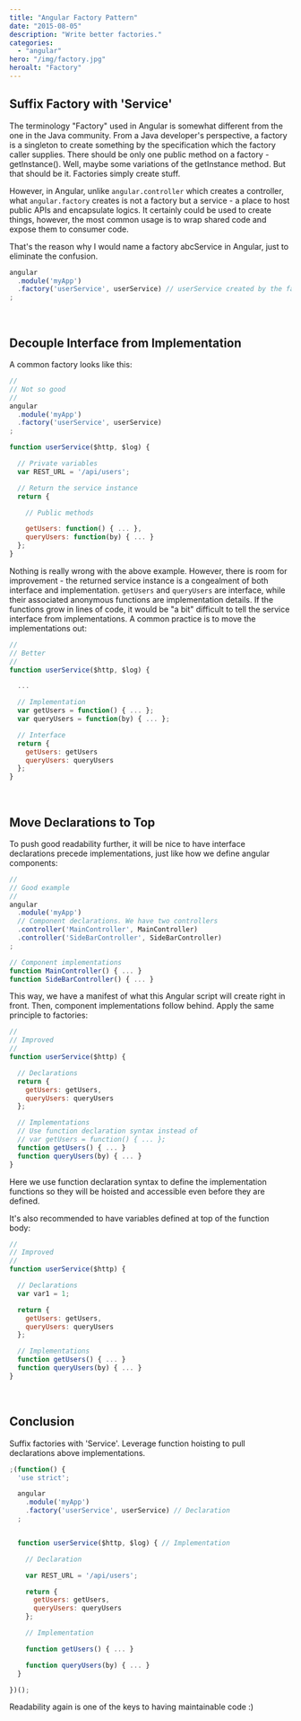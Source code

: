 ```yaml
---
title: "Angular Factory Pattern"
date: "2015-08-05"
description: "Write better factories."
categories:
  - "angular"
hero: "/img/factory.jpg"
heroalt: "Factory"
---
```


## Suffix Factory with 'Service'

The terminology "Factory" used in Angular is somewhat different from the one in the Java community. From a Java developer's perspective, a factory is a singleton to create something by the specification which the factory caller supplies. There should be only one public method on a factory - getInstance(). Well, maybe some variations of the getInstance method. But that should be it. Factories simply create stuff.

However, in Angular, unlike `angular.controller` which creates a controller, what `angular.factory` creates is not a factory but a service - a place to host public APIs and encapsulate logics. It certainly could be used to create things, however, the most common usage is to wrap shared code and expose them to consumer code.

That's the reason why I would name a factory abcService in Angular, just to eliminate the confusion.

~~~js
angular
  .module('myApp')
  .factory('userService', userService) // userService created by the factory function
;
~~~

<br />


## Decouple Interface from Implementation

A common factory looks like this:

~~~js
//
// Not so good
//
angular
  .module('myApp')
  .factory('userService', userService)
;

function userService($http, $log) {

  // Private variables
  var REST_URL = '/api/users';

  // Return the service instance
  return {

    // Public methods

    getUsers: function() { ... },
    queryUsers: function(by) { ... }
  };
}
~~~

Nothing is really wrong with the above example. However, there is room for improvement - the returned service instance is a congealment of both interface and implementation. `getUsers` and `queryUsers` are interface, while their associated anonymous functions are implementation details. If the functions grow in lines of code, it would be "a bit" difficult to tell the service interface from implementations. A common practice is to move the implementations out:

~~~js
//
// Better
//
function userService($http, $log) {

  ...

  // Implementation
  var getUsers = function() { ... };
  var queryUsers = function(by) { ... };

  // Interface
  return {
    getUsers: getUsers
    queryUsers: queryUsers
  };
}
~~~

<br />


## Move Declarations to Top

To push good readability further, it will be nice to have interface declarations precede implementations, just like how we define angular components:

~~~js
//
// Good example
//
angular
  .module('myApp')
  // Component declarations. We have two controllers
  .controller('MainController', MainController)
  .controller('SideBarController', SideBarController)
;

// Component implementations
function MainController() { ... }
function SideBarController() { ... }
~~~

This way, we have a manifest of what this Angular script will create right in front. Then, component implementations follow behind. Apply the same principle to factories:

~~~js
//
// Improved
//
function userService($http) {

  // Declarations
  return {
    getUsers: getUsers,
    queryUsers: queryUsers
  };

  // Implementations
  // Use function declaration syntax instead of
  // var getUsers = function() { ... };
  function getUsers() { ... }
  function queryUsers(by) { ... }
}
~~~

Here we use function declaration syntax to define the implementation functions so they will be hoisted and accessible even before they are defined.

It's also recommended to have variables defined at top of the function body:

~~~js
//
// Improved
//
function userService($http) {

  // Declarations
  var var1 = 1;

  return {
    getUsers: getUsers,
    queryUsers: queryUsers
  };

  // Implementations
  function getUsers() { ... }
  function queryUsers(by) { ... }
}
~~~

<br />


## Conclusion

Suffix factories with 'Service'. Leverage function hoisting to pull declarations above implementations.

~~~js
;(function() {
  'use strict';

  angular
    .module('myApp')
    .factory('userService', userService) // Declaration
  ;


  function userService($http, $log) { // Implementation

    // Declaration

    var REST_URL = '/api/users';

    return {
      getUsers: getUsers,
      queryUsers: queryUsers
    };

    // Implementation

    function getUsers() { ... }

    function queryUsers(by) { ... }
  }

})();
~~~

Readability again is one of the keys to having maintainable code :)

<br />
